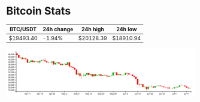 # Bitcoin Stats

BTC/USDT|24h change|24h high|24h low|
|---|---|---|---|
|$19493.40|-1.94%|$20128.39|$18910.94|

<img src="./chart.svg">
